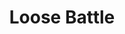 ---
layout: post
title:  "Loose Battle"
postImg: /images/loosebattle_tiny.png
episodeNumber: 9
soundcloudPodcast: 446958612
spotifySong: 5gYszSNBHXJUOSqQhisMLB?si=E9FIfjwwQdOeMYJj4e3lZQ
hyperFollow: dsSo
soundcloudStream: loose-battle
---